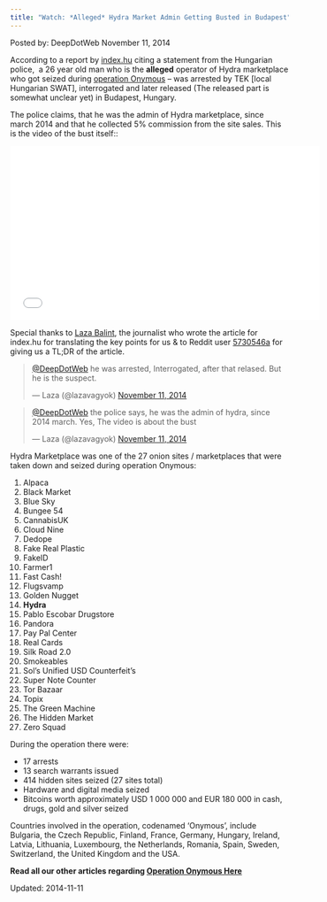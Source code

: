 ```yaml
---
title: "Watch: *Alleged* Hydra Market Admin Getting Busted in Budapest"
---
```


Posted by: DeepDotWeb
<span>November 11, 2014</span>

<p>According to a report by <a href="http://index.hu/tech/2014/11/11/magyar_uzemeltette_a_sotet_web_egyik_drogpiacat/">index.hu</a> citing a statement from the Hungarian police,  a 26 year old man who is the <strong>alleged</strong> operator of Hydra marketplace who got seized during <a href="http://www.deepdotweb.com/tag/silkroad2bust/">operation Onymous</a> &#8211; was arrested by TEK [local Hungarian SWAT], interrogated and later released (The released part is somewhat unclear yet) in Budapest, Hungary.</p>
<p>The police claims, that he was the admin of Hydra marketplace, since march 2014 and that he collected 5% commission from the site sales. This is the video of the bust itself::</p>
<p><iframe src="//www.youtube.com/embed/WHfEFbXoXZU" width="560" height="315" frameborder="0" allowfullscreen="allowfullscreen"></iframe></p>
<p>Special thanks to <a href="https://twitter.com/lazavagyok">Laza Balint</a>, the journalist who wrote the article for index.hu for translating the key points for us &amp; to Reddit user <a href="http://www.reddit.com/u/5730546a" target="_blank">5730546a</a> for giving us a TL;DR of the article.</p>
<blockquote class="twitter-tweet" width="550">
<p><a href="https://twitter.com/DeepDotWeb">@DeepDotWeb</a> he was arrested, Interrogated, after that relased. But he is the suspect.</p>
<p>&mdash; Laza (@lazavagyok) <a href="https://twitter.com/lazavagyok/status/532204001325228032">November 11, 2014</a></p></blockquote>
<p><script async src="//platform.twitter.com/widgets.js" charset="utf-8"></script></p>
<blockquote class="twitter-tweet" width="550">
<p><a href="https://twitter.com/DeepDotWeb">@DeepDotWeb</a> the police says, he was the admin of hydra, since 2014 march. Yes, The video is about the bust</p>
<p>&mdash; Laza (@lazavagyok) <a href="https://twitter.com/lazavagyok/status/532204350706581504">November 11, 2014</a></p></blockquote>
<p><script async src="//platform.twitter.com/widgets.js" charset="utf-8"></script></p>
<p>Hydra Marketplace was one of the 27 onion sites / marketplaces that were taken down and seized during operation Onymous:</p>
<ol>
<li>Alpaca</li>
<li>Black Market</li>
<li>Blue Sky</li>
<li>Bungee 54</li>
<li>CannabisUK</li>
<li>Cloud Nine</li>
<li>Dedope</li>
<li>Fake Real Plastic</li>
<li>FakeID</li>
<li>Farmer1</li>
<li>Fast Cash!</li>
<li>Flugsvamp</li>
<li>Golden Nugget</li>
<li><strong>Hydra</strong></li>
<li>Pablo Escobar Drugstore</li>
<li>Pandora</li>
<li>Pay Pal Center</li>
<li>Real Cards</li>
<li>Silk Road 2.0</li>
<li>Smokeables</li>
<li>Sol&#8217;s Unified USD Counterfeit&#8217;s</li>
<li>Super Note Counter</li>
<li>Tor Bazaar</li>
<li>Topix</li>
<li>The Green Machine</li>
<li>The Hidden Market</li>
<li>Zero Squad</li>
</ol>
<p>During the operation there were:</p>
<ul>
<li>17 arrests</li>
<li>13 search warrants issued</li>
<li>414 hidden sites seized (27 sites total)</li>
<li>Hardware and digital media seized</li>
<li>Bitcoins worth approximately USD 1 000 000 and EUR 180 000 in cash, drugs, gold and silver seized</li>
</ul>
<p>Countries involved in the operation, codenamed ‘Onymous’, include Bulgaria, the Czech Republic, Finland, France, Germany, Hungary, Ireland, Latvia, Lithuania, Luxembourg, the Netherlands, Romania, Spain, Sweden, Switzerland, the United Kingdom and the USA.</p>
<p><strong>Read all our other articles regarding <a href="http://www.deepdotweb.com/tag/silkroad2bust/">Operation Onymous Here</a></strong></p>

Updated: 2014-11-11
    
